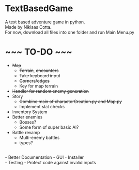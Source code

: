 # TextBasedGame
A text based adventure game in python.<br/>
Made by Niklaas Cotta.<br/>
For now, download all files into one folder and run Main Menu.py<br/>

# ~~~ TO-DO ~~~
- ~~Map~~
  - ~~Terrain~~, ~~encounters~~
  - ~~Take keyboard input~~
  - ~~Corners/edges~~
  - Key for map terrain
- ~~Handler for random enemy generation~~
- Story
  - ~~Combine main of characterCreation.py and Map.py~~
  - Implement stat checks
- Inventory System
- Better enemies
  - Bosses?
  - Some form of super basic AI?
- Battle revamp
  - Multi-enemy battles
  - types?
<br/>
- Better Documentation
- GUI
- Installer
<br/>
- Testing
  - Protect code against invalid inputs
